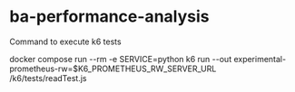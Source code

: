 # ba-performance-analysis


<!-- docker compose --profile tests run --rm -e SERVICE=python k6 run --out experimental-prometheus-rw=$K6_PROMETHEUS_RW_SERVER_URL /k6/tests/readTest.js -->

Command to execute k6 tests

docker compose run --rm -e SERVICE=python k6 run --out experimental-prometheus-rw=$K6_PROMETHEUS_RW_SERVER_URL /k6/tests/readTest.js
